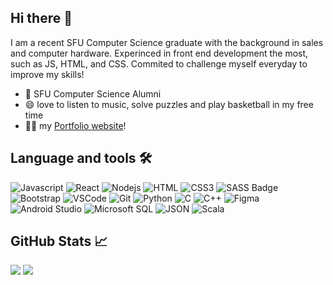 ## Hi there 👋

I am a recent SFU Computer Science graduate with the background in sales and computer hardware. Experinced in front end development the most, such as JS, HTML, and CSS. Commited to challenge myself everyday to improve my skills!
- 🏫 SFU Computer Science Alumni
- 😄 love to listen to music, solve puzzles and play basketball in my free time
- 🙋‍♂️ my [Portfolio website](https://brianhsudocode.netlify.app/)!


## Language and tools 🛠️

![Javascript](https://img.shields.io/badge/Javascript-F0DB4F?style=for-the-badge&logo=javascript&logoColor=white)
![React](https://img.shields.io/badge/-React-61DBFB?style=for-the-badge&logo=react&logoColor=white)
![Nodejs](https://img.shields.io/badge/Nodejs-3C873A?style=for-the-badge&logo=node.js&logoColor=white)
![HTML](https://img.shields.io/badge/HTML5-E34F26?style=for-the-badge&logo=html5&logoColor=white)
![CSS3](https://img.shields.io/badge/CSS3-1572B6?style=for-the-badge&logo=css3&logoColor=white)
![SASS Badge](https://img.shields.io/badge/Sass-CC6699?style=for-the-badge&logo=sass&logoColor=white)
![Bootstrap](https://img.shields.io/badge/Bootstrap-563D7C?style=for-the-badge&logo=bootstrap&logoColor=white)
![VSCode](https://img.shields.io/badge/Visual_Studio-0078d7?style=for-the-badge&logo=visual%20studio&logoColor=white)
![Git](https://img.shields.io/badge/Git-F05032?style=for-the-badge&logo=git&logoColor=white)
![Python](https://img.shields.io/badge/Python-3776AB?style=for-the-badge&logo=Python&logoColor=white)
![C](https://img.shields.io/badge/C-A8B9CC?style=for-the-badge&logo=C&logoColor=white)
![C++](https://img.shields.io/badge/C++-00599C?style=for-the-badge&logo=Cplusplus&logoColor=white)
![Figma](https://img.shields.io/badge/Figma-F24E1E?style=for-the-badge&logo=Figma&logoColor=white)
![Android Studio](https://img.shields.io/badge/Android%20Studio-3DDC84?style=for-the-badge&logo=AndroidStudio&logoColor=white)
![Microsoft SQL](https://img.shields.io/badge/Microsoft%20SQL%20Server-CC2927?style=for-the-badge&logo=microsoftsqlserver&logoColor=white)
![JSON](https://img.shields.io/badge/JSON-000000?style=for-the-badge&logo=json&logoColor=white)
![Scala](https://img.shields.io/badge/Scala-DC322F?style=for-the-badge&logo=Scala&logoColor=white)


## GitHub Stats 📈

<div>
    <img align=top src="https://github-readme-stats.vercel.app/api?username=brianhsu305&show_icons=true&title_color=ffffff&icon_color=34abeb&text_color=daf7dc&bg_color=151515"/>
    <img align=top src="https://github-readme-stats.vercel.app/api/top-langs/?username=brianhsu305&layout=compact&show_icons=true&title_color=ffffff&icon_color=34abeb&text_color=daf7dc&bg_color=151515"/> 
<div>

